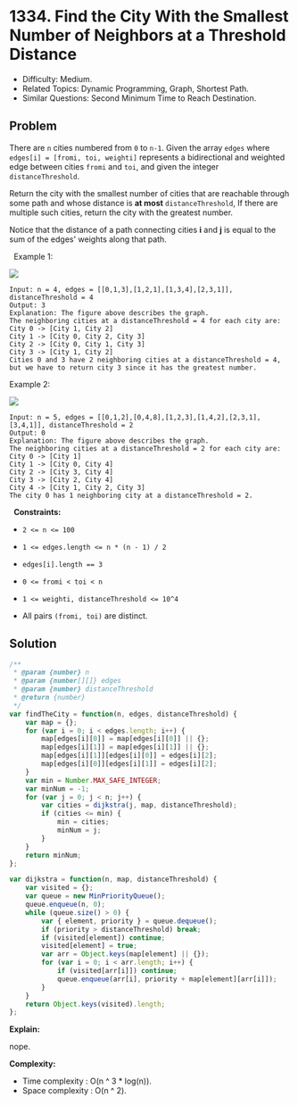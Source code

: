 # 1334. Find the City With the Smallest Number of Neighbors at a Threshold Distance

- Difficulty: Medium.
- Related Topics: Dynamic Programming, Graph, Shortest Path.
- Similar Questions: Second Minimum Time to Reach Destination.

## Problem

There are `n` cities numbered from `0` to `n-1`. Given the array `edges` where `edges[i] = [fromi, toi, weighti]` represents a bidirectional and weighted edge between cities `fromi` and `toi`, and given the integer `distanceThreshold`.

Return the city with the smallest number of cities that are reachable through some path and whose distance is **at most** `distanceThreshold`, If there are multiple such cities, return the city with the greatest number.

Notice that the distance of a path connecting cities ****i**** and ****j**** is equal to the sum of the edges' weights along that path.

 
Example 1:

![](https://assets.leetcode.com/uploads/2020/01/16/find_the_city_01.png)

```
Input: n = 4, edges = [[0,1,3],[1,2,1],[1,3,4],[2,3,1]], distanceThreshold = 4
Output: 3
Explanation: The figure above describes the graph. 
The neighboring cities at a distanceThreshold = 4 for each city are:
City 0 -> [City 1, City 2] 
City 1 -> [City 0, City 2, City 3] 
City 2 -> [City 0, City 1, City 3] 
City 3 -> [City 1, City 2] 
Cities 0 and 3 have 2 neighboring cities at a distanceThreshold = 4, but we have to return city 3 since it has the greatest number.
```

Example 2:

![](https://assets.leetcode.com/uploads/2020/01/16/find_the_city_02.png)

```
Input: n = 5, edges = [[0,1,2],[0,4,8],[1,2,3],[1,4,2],[2,3,1],[3,4,1]], distanceThreshold = 2
Output: 0
Explanation: The figure above describes the graph. 
The neighboring cities at a distanceThreshold = 2 for each city are:
City 0 -> [City 1] 
City 1 -> [City 0, City 4] 
City 2 -> [City 3, City 4] 
City 3 -> [City 2, City 4]
City 4 -> [City 1, City 2, City 3] 
The city 0 has 1 neighboring city at a distanceThreshold = 2.
```

 
**Constraints:**


	
- `2 <= n <= 100`
	
- `1 <= edges.length <= n * (n - 1) / 2`
	
- `edges[i].length == 3`
	
- `0 <= fromi < toi < n`
	
- `1 <= weighti, distanceThreshold <= 10^4`
	
- All pairs `(fromi, toi)` are distinct.



## Solution

```javascript
/**
 * @param {number} n
 * @param {number[][]} edges
 * @param {number} distanceThreshold
 * @return {number}
 */
var findTheCity = function(n, edges, distanceThreshold) {
    var map = {};
    for (var i = 0; i < edges.length; i++) {
        map[edges[i][0]] = map[edges[i][0]] || {};
        map[edges[i][1]] = map[edges[i][1]] || {};
        map[edges[i][1]][edges[i][0]] = edges[i][2];
        map[edges[i][0]][edges[i][1]] = edges[i][2];
    }
    var min = Number.MAX_SAFE_INTEGER;
    var minNum = -1;
    for (var j = 0; j < n; j++) {
        var cities = dijkstra(j, map, distanceThreshold);
        if (cities <= min) {
            min = cities;
            minNum = j;
        }
    }
    return minNum;
};

var dijkstra = function(n, map, distanceThreshold) {
    var visited = {};
    var queue = new MinPriorityQueue();
    queue.enqueue(n, 0);
    while (queue.size() > 0) {
        var { element, priority } = queue.dequeue();
        if (priority > distanceThreshold) break;
        if (visited[element]) continue;
        visited[element] = true;
        var arr = Object.keys(map[element] || {});
        for (var i = 0; i < arr.length; i++) {
            if (visited[arr[i]]) continue;
            queue.enqueue(arr[i], priority + map[element][arr[i]]);
        }
    }
    return Object.keys(visited).length;
};
```

**Explain:**

nope.

**Complexity:**

* Time complexity : O(n ^ 3 * log(n)).
* Space complexity : O(n ^ 2).
